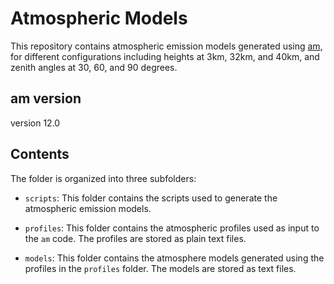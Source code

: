 # Atmospheric Models

This repository contains atmospheric emission models generated using [am](https://lweb.cfa.harvard.edu/~spaine/am/), for different configurations including heights at 3km, 32km, and 40km, and zenith angles at 30, 60, and 90 degrees.


## am version

version 12.0

## Contents

The folder is organized into three subfolders:

- `scripts`: This folder contains the scripts used to generate the atmospheric emission models. 

- `profiles`: This folder contains the atmospheric profiles used as input to the `am` code. The profiles are stored as plain text files.

- `models`: This folder contains the atmosphere models generated using the profiles in the `profiles` folder. The models are stored as text files.

